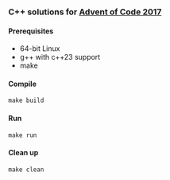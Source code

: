 ### C++ solutions for [Advent of Code 2017](https://adventofcode.com/2017)

#### Prerequisites
* 64-bit Linux
* g++ with c++23 support
* make

#### Compile
    make build

#### Run
    make run

#### Clean up
    make clean

